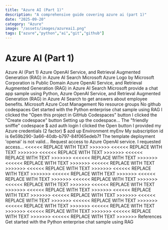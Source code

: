 ```yaml
---
title: "Azure AI (Part 1)"
description: "A comprehensive guide covering azure ai (part 1)"
date: "2025-09-20"
category: "Azure"
image: "/assets/images/azureai1.png"
tags: ["azure","python","ai","git","github"]
---
```


# Azure AI (Part 1)

Azure AI (Part 1) Azure OpenAI Service, and Retrieval Augmented Generation (RAG) in Azure AI Search Microsoft Azure Logo by Microsoft Corporation is Public Domain Azure OpenAI Service, and Retrieval Augmented Generation (RAG) in Azure AI Search Microsoft provide a chat app sample using Python, Azure OpenAI Service, and Retrieval Augmented Generation (RAG) in Azure AI Search to get answers about employee benefits. Microsoft Azure Cost Management No resource groups No github codespaces Get started with the Python enterprise chat sample using RAG I clicked the "Open this project in GitHub Codespaces" button I clicked the "Create codespace" button Setting up the codespace... The "friendly sniffle" codespace $ azd auth login I clicked the Open button I provided my Azure credentials (2 factor) $ azd up Environment myEnv My subscription id is 6e59b290-3a66-40db-b797-84f065edeb7f The template deployment 'openai' is not valid... Request access to Azure OpenAI service. I requested access... <<<<<< REPLACE WITH TEXT >>>>>>> <<<<<< REPLACE WITH TEXT >>>>>>> <<<<<< REPLACE WITH TEXT >>>>>>> <<<<<< REPLACE WITH TEXT >>>>>>> <<<<<< REPLACE WITH TEXT >>>>>>> <<<<<< REPLACE WITH TEXT >>>>>>> <<<<<< REPLACE WITH TEXT >>>>>>> <<<<<< REPLACE WITH TEXT >>>>>>> <<<<<< REPLACE WITH TEXT >>>>>>> <<<<<< REPLACE WITH TEXT >>>>>>> <<<<<< REPLACE WITH TEXT >>>>>>> <<<<<< REPLACE WITH TEXT >>>>>>> <<<<<< REPLACE WITH TEXT >>>>>>> <<<<<< REPLACE WITH TEXT >>>>>>> <<<<<< REPLACE WITH TEXT >>>>>>> <<<<<< REPLACE WITH TEXT >>>>>>> <<<<<< REPLACE WITH TEXT >>>>>>> <<<<<< REPLACE WITH TEXT >>>>>>> <<<<<< REPLACE WITH TEXT >>>>>>> <<<<<< REPLACE WITH TEXT >>>>>>> <<<<<< REPLACE WITH TEXT >>>>>>> <<<<<< REPLACE WITH TEXT >>>>>>> <<<<<< REPLACE WITH TEXT >>>>>>> <<<<<< REPLACE WITH TEXT >>>>>>> References Get started with the Python enterprise chat sample using RAG
